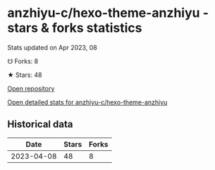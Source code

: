 # anzhiyu-c/hexo-theme-anzhiyu - stars & forks statistics

Stats updated on Apr 2023, 08

☋ Forks: 8

★ Stars: 48

[Open repository](https://github.com/anzhiyu-c/hexo-theme-anzhiyu)

[Open detailed stats for anzhiyu-c/hexo-theme-anzhiyu](https://reviewgithub.com/rep/anzhiyu-c/hexo-theme-anzhiyu)

## Historical data
| Date | Stars | Forks |
|------|-------|-------|
| 2023-04-08 | 48 | 8 | 

